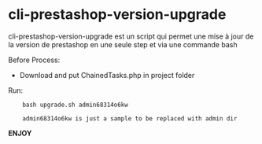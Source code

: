 # cli-prestashop-version-upgrade
cli-prestashop-version-upgrade est un script qui permet une mise à jour de la version de prestashop en une seule step et via une commande bash

Before Process:

  - Download and put ChainedTasks.php in project folder

Run:

~~~
    bash upgrade.sh admin68314o6kw
    
    admin68314o6kw is just a sample to be replaced with admin dir
~~~


**ENJOY**
